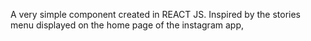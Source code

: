 A very simple component created in REACT JS. Inspired by the stories menu displayed on the home page of the instagram app,
